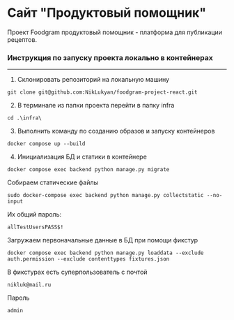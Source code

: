 # Сайт "Продуктовый помощник"
Проект Foodgram продуктовый помощник - платформа для публикации рецептов.

### Инструкция по запуску проекта локально в контейнерах

---------

1. Склонировать репозиторий на локальную машину
```
git clone git@github.com:NikLukyan/foodgram-project-react.git
```
2. В терминале из папки проекта перейти в папку infra
```
cd .\infra\
```
3. Выполнить команду по созданию образов и запуску контейнеров
```
docker compose up --build  
```
4. Инициализация БД и статики в контейнере
```
docker compose exec backend python manage.py migrate
```
Собираем статические файлы
```
sudo docker-compose exec backend python manage.py collectstatic --no-input
```
Их общий пароль:
```
allTestUsersPASS$!
```
Загружаем первоначальные данные в БД при помощи фикстур
```
docker compose exec backend python manage.py loaddata --exclude auth.permission --exclude contenttypes fixtures.json
```
В фикстурах есть суперпользователь с почтой
```
nikluk@mail.ru
```
Пароль 
```
admin
```